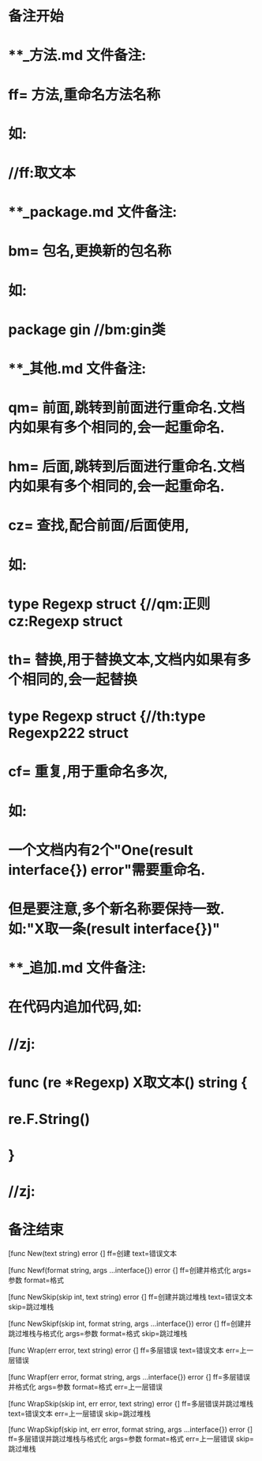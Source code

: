# 备注开始
# **_方法.md 文件备注:
# ff= 方法,重命名方法名称
# 如:
# //ff:取文本

# **_package.md 文件备注:
# bm= 包名,更换新的包名称 
# 如: 
# package gin //bm:gin类

# **_其他.md 文件备注:
# qm= 前面,跳转到前面进行重命名.文档内如果有多个相同的,会一起重命名.
# hm= 后面,跳转到后面进行重命名.文档内如果有多个相同的,会一起重命名.
# cz= 查找,配合前面/后面使用,
# 如:
# type Regexp struct {//qm:正则 cz:Regexp struct
#
# th= 替换,用于替换文本,文档内如果有多个相同的,会一起替换
# type Regexp struct {//th:type Regexp222 struct
#
# cf= 重复,用于重命名多次,
# 如: 
# 一个文档内有2个"One(result interface{}) error"需要重命名.
# 但是要注意,多个新名称要保持一致. 如:"X取一条(result interface{})"

# **_追加.md 文件备注:
# 在代码内追加代码,如:
# //zj:
# func (re *Regexp) X取文本() string { 
#    re.F.String()
# }
# //zj:
# 备注结束

[func New(text string) error {]
ff=创建
text=错误文本

[func Newf(format string, args ...interface{}) error {]
ff=创建并格式化
args=参数
format=格式

[func NewSkip(skip int, text string) error {]
ff=创建并跳过堆栈
text=错误文本
skip=跳过堆栈

[func NewSkipf(skip int, format string, args ...interface{}) error {]
ff=创建并跳过堆栈与格式化
args=参数
format=格式
skip=跳过堆栈

[func Wrap(err error, text string) error {]
ff=多层错误
text=错误文本
err=上一层错误

[func Wrapf(err error, format string, args ...interface{}) error {]
ff=多层错误并格式化
args=参数
format=格式
err=上一层错误

[func WrapSkip(skip int, err error, text string) error {]
ff=多层错误并跳过堆栈
text=错误文本
err=上一层错误
skip=跳过堆栈

[func WrapSkipf(skip int, err error, format string, args ...interface{}) error {]
ff=多层错误并跳过堆栈与格式化
args=参数
format=格式
err=上一层错误
skip=跳过堆栈
